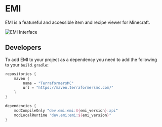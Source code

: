 # EMI
EMI is a featureful and accessible item and recipe viewer for Minecraft.

![EMI Interface](https://i.imgur.com/Ctqbzkf.png)

## Developers
To add EMI to your project as a dependency you need to add the following to your `build.gradle`:
```gradle
repositories {
	maven {
		name = "TerraformersMC"
		url = "https://maven.terraformersmc.com/"
	}
}

dependencies {
	modCompileOnly "dev.emi:emi:${emi_version}:api"
	modLocalRuntime "dev.emi:emi:${emi_version}"
}
```
